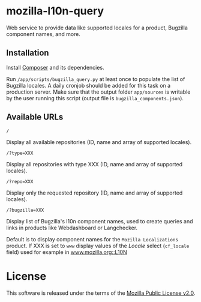 mozilla-l10n-query
==================

Web service to provide data like supported locales for a product, Bugzilla component names, and more.

## Installation
Install [Composer](https://getcomposer.org/) and its dependencies.

Run `/app/scripts/bugzilla_query.py` at least once to populate the list of Bugzilla locales. A daily cronjob should be added for this task on a production server. Make sure that the output folder `app/sources` is writable by the user running this script (output file is `bugzilla_components.json`).

## Available URLs
```
/
```
Display all available repositories (ID, name and array of supported locales).


```
/?type=XXX
```
Display all repositories with type XXX (ID, name and array of supported locales).


```
/?repo=XXX
```
Display only the requested repository  (ID, name and array of supported locales).


```
/?bugzilla=XXX
```
Display list of Bugzilla's l10n component names, used to create queries and links in products like Webdashboard or Langchecker.

Default is to display component names for the `Mozilla Localizations` product.
If XXX is set to `www` display values of the *Locale* select (`cf_locale` field) used for example in www.mozilla.org::L10N

# License
This software is released under the terms of the [Mozilla Public License v2.0](http://www.mozilla.org/MPL/2.0/).
